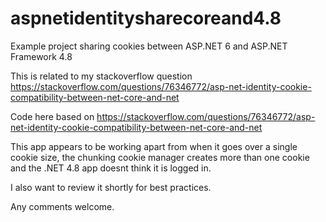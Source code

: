 # aspnetidentitysharecoreand4.8
Example project sharing cookies between ASP.NET 6 and ASP.NET Framework 4.8

This is related to my stackoverflow question https://stackoverflow.com/questions/76346772/asp-net-identity-cookie-compatibility-between-net-core-and-net

Code here based on https://stackoverflow.com/questions/76346772/asp-net-identity-cookie-compatibility-between-net-core-and-net

This app appears to be working apart from when it goes over a single cookie size, the chunking cookie manager creates more than one cookie and the .NET 4.8 app doesnt think it is logged in.

I also want to review it shortly for best practices.

Any comments welcome.
